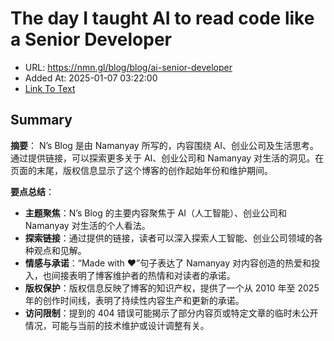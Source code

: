 # The day I taught AI to read code like a Senior Developer
- URL: https://nmn.gl/blog/blog/ai-senior-developer
- Added At: 2025-01-07 03:22:00
- [Link To Text](2025-01-07-the-day-i-taught-ai-to-read-code-like-a-senior-developer_raw.md)

## Summary
**摘要**：
N’s Blog 是由 Namanyay 所写的，内容围绕 AI、创业公司及生活思考。通过提供链接，可以探索更多关于 AI、创业公司和 Namanyay 对生活的洞见。在页面的末尾，版权信息显示了这个博客的创作起始年份和维护期间。

**要点总结**：
- **主题聚焦**：N’s Blog 的主要内容聚焦于 AI（人工智能）、创业公司和 Namanyay 对生活的个人看法。
- **探索链接**：通过提供的链接，读者可以深入探索人工智能、创业公司领域的各种观点和见解。
- **情感与承诺**：“Made with ❤”句子表达了 Namanyay 对内容创造的热爱和投入，也间接表明了博客维护者的热情和对读者的承诺。
- **版权保护**：版权信息反映了博客的知识产权，提供了一个从 2010 年至 2025 年的创作时间线，表明了持续性内容生产和更新的承诺。
- **访问限制**：提到的 404 错误可能揭示了部分内容页或特定文章的临时未公开情况，可能与当前的技术维护或设计调整有关。
